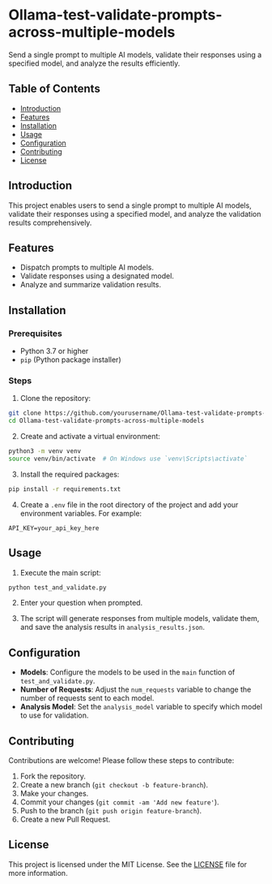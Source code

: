 # Ollama-test-validate-prompts-across-multiple-models

Send a single prompt to multiple AI models, validate their responses using a specified model, and analyze the results efficiently.

## Table of Contents

- [Introduction](#introduction)
- [Features](#features)
- [Installation](#installation)
- [Usage](#usage)
- [Configuration](#configuration)
- [Contributing](#contributing)
- [License](#license)

## Introduction

This project enables users to send a single prompt to multiple AI models, validate their responses using a specified model, and analyze the validation results comprehensively.

## Features

- Dispatch prompts to multiple AI models.
- Validate responses using a designated model.
- Analyze and summarize validation results.

## Installation

### Prerequisites

- Python 3.7 or higher
- `pip` (Python package installer)

### Steps

1. Clone the repository:

```sh
git clone https://github.com/yourusername/Ollama-test-validate-prompts-across-multiple-models.git
cd Ollama-test-validate-prompts-across-multiple-models
```

2. Create and activate a virtual environment:

```sh
python3 -m venv venv
source venv/bin/activate  # On Windows use `venv\Scripts\activate`
```

3. Install the required packages:

```sh
pip install -r requirements.txt
```

4. Create a `.env` file in the root directory of the project and add your environment variables. For example:

```env
API_KEY=your_api_key_here
```

## Usage

1. Execute the main script:

```sh
python test_and_validate.py
```

2. Enter your question when prompted.

3. The script will generate responses from multiple models, validate them, and save the analysis results in `analysis_results.json`.

## Configuration

- **Models**: Configure the models to be used in the `main` function of `test_and_validate.py`.
- **Number of Requests**: Adjust the `num_requests` variable to change the number of requests sent to each model.
- **Analysis Model**: Set the `analysis_model` variable to specify which model to use for validation.

## Contributing

Contributions are welcome! Please follow these steps to contribute:

1. Fork the repository.
2. Create a new branch (`git checkout -b feature-branch`).
3. Make your changes.
4. Commit your changes (`git commit -am 'Add new feature'`).
5. Push to the branch (`git push origin feature-branch`).
6. Create a new Pull Request.

## License

This project is licensed under the MIT License. See the [LICENSE](LICENSE) file for more information.
